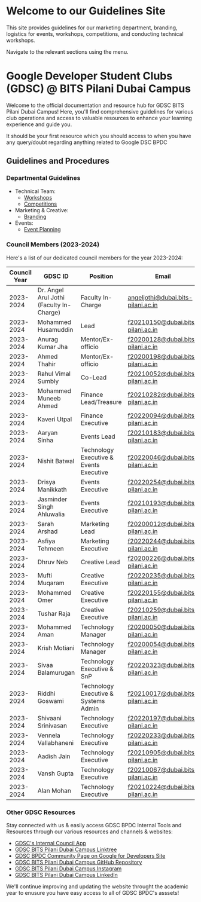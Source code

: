# Welcome to our Guidelines Site

This site provides guidelines for our marketing department, branding, logistics for events, workshops, competitions, and conducting technical workshops.

Navigate to the relevant sections using the menu.

# Google Developer Student Clubs (GDSC) @ BITS Pilani Dubai Campus

Welcome to the official documentation and resource hub for GDSC BITS Pilani Dubai Campus! Here, you'll find comprehensive guidelines for various club operations and access to valuable resources to enhance your learning experience and guide you.

It should be your first resource which you should access to when you have any query/doubt regarding anything related to Google DSC BPDC

## Guidelines and Procedures

### Departmental Guidelines

- Technical Team: 
    - [Workshops](https://sivaab.github.io/GDSC-SnP/workshops/)
    - [Competitions](https://sivaab.github.io/GDSC-SnP/competitions/)
- Marketing & Creative: 
    - [Branding](https://sivaab.github.io/GDSC-SnP/branding/)
- Events: 
    - [Event Planning](https://sivaab.github.io/GDSC-SnP/events/)

### Council Members (2023-2024)

Here's a list of our dedicated council members for the year 2023-2024:

| Council Year | GDSC ID                               | Position                                   | Email                                |
|--------------|---------------------------------------|--------------------------------------------|--------------------------------------|
| 2023-2024    | Dr. Angel Arul Jothi (Faculty In-Charge) | Faculty In-Charge                       | angeljothi@dubai.bits-pilani.ac.in   |
| 2023-2024    | Mohammed Husamuddin                   | Lead                                       | f20210150@dubai.bits-pilani.ac.in    |
| 2023-2024    | Anurag Kumar Jha                      | Mentor/Ex-officio                          | f20200128@dubai.bits-pilani.ac.in    |
| 2023-2024    | Ahmed Thahir                          | Mentor/Ex-officio                          | f20200198@dubai.bits-pilani.ac.in    |
| 2023-2024    | Rahul Vimal Sumbly                    | Co-Lead                                    | f20210052@dubai.bits-pilani.ac.in    |
| 2023-2024    | Mohammed Muneeb Ahmed                 | Finance Lead/Treasure                      | f20210282@dubai.bits-pilani.ac.in    |
| 2023-2024    | Kaveri Utpal                          | Finance Executive                          | f20220094@dubai.bits-pilani.ac.in    |
| 2023-2024    | Aaryan Sinha                          | Events Lead                                | f20210183@dubai.bits-pilani.ac.in    |
| 2023-2024    | Nishit Batwal                         | Technology Executive & Events Executive    | f20220046@dubai.bits-pilani.ac.in    |
| 2023-2024    | Drisya Manikkath                      | Events Executive                           | f20220254@dubai.bits-pilani.ac.in    |
| 2023-2024    | Jasminder Singh Ahluwalia             | Events Executive                           | f20210193@dubai.bits-pilani.ac.in    |
| 2023-2024    | Sarah Arshad                          | Marketing Lead                             | f20200012@dubai.bits-pilani.ac.in    |
| 2023-2024    | Asfiya Tehmeen                        | Marketing Executive                        | f20220244@dubai.bits-pilani.ac.in    |
| 2023-2024    | Dhruv Neb                             | Creative Lead                              | f20200226@dubai.bits-pilani.ac.in    |
| 2023-2024    | Mufti Muqaram                         | Creative Executive                         | f20220235@dubai.bits-pilani.ac.in    |
| 2023-2024    | Mohammed Omer                         | Creative Executive                         | f20220155@dubai.bits-pilani.ac.in    |
| 2023-2024    | Tushar Raja                           | Creative Executive                         | f20210259@dubai.bits-pilani.ac.in    |
| 2023-2024    | Mohammed Aman                         | Technology Manager                         | f20200050@dubai.bits-pilani.ac.in    |
| 2023-2024    | Krish Motiani                         | Technology Manager                         | f20200054@dubai.bits-pilani.ac.in    |
| 2023-2024    | Sivaa Balamurugan                     | Technology Executive & SnP                 | f20220323@dubai.bits-pilani.ac.in    |
| 2023-2024    | Riddhi Goswami                        | Technology Executive & Systems Admin       | f20210017@dubai.bits-pilani.ac.in    |
| 2023-2024    | Shivaani Srinivasan                   | Technology Executive                       | f20220197@dubai.bits-pilani.ac.in    |
| 2023-2024    | Vennela Vallabhaneni                  | Technology Executive                       | f20220233@dubai.bits-pilani.ac.in    |
| 2023-2024    | Aadish Jain                           | Technology Executive                       | f20210905@dubai.bits-pilani.ac.in    |
| 2023-2024    | Vansh Gupta                           | Technology Executive                       | f20210067@dubai.bits-pilani.ac.in    |
| 2023-2024    | Alan Mohan                            | Technology Executive                       | f20210224@dubai.bits-pilani.ac.in    |

### Other GDSC Resources

Stay connected with us & easily access GDSC BPDC Internal Tools and Resources through our various resources and channels & websites:

- [GDSC's Internal Council App](https://gdscbpdc.streamlit.app/)
- [GDSC BITS Pilani Dubai Campus Linktree](https://linktr.ee/gdsc_bpdc?utm_source=linktree_profile_share&ltsid=0cec78d8-cf20-4f72-87ce-55eb18c6e328)
- [GDSC BPDC Community Page on Google for Developers Site](https://gdsc.community.dev/bits-pilani-dubai/)
- [GDSC BITS Pilani Dubai Campus GitHub Repository](https://github.com/GDSC-BPDC)
- [GDSC BITS Pilani Dubai Campus Instagram](https://www.instagram.com/gdsc_bpdc/)
- [GDSC BITS Pilani Dubai Campus LinkedIn](https://www.linkedin.com/company/google-developer-student-club-bits-dubai/?viewAsMember=true)

We'll continue improving and updating the website throught the academic year to enusure you have easy access to all of GDSC BPDC's asssets!
